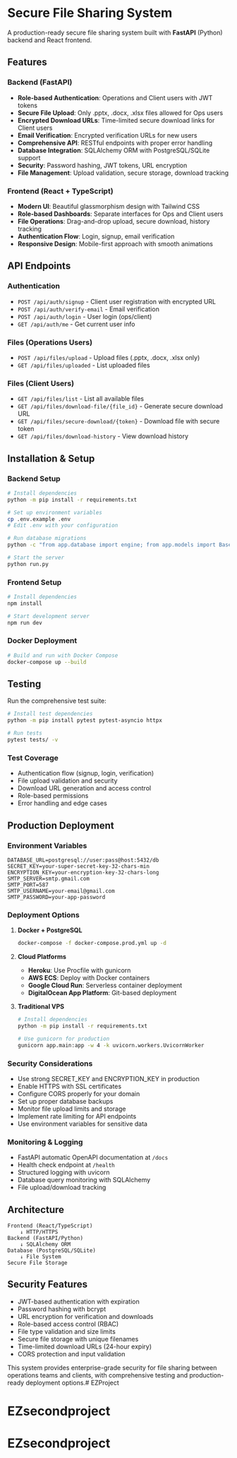# Secure File Sharing System

A production-ready secure file sharing system built with **FastAPI** (Python) backend and React frontend.

## Features

### Backend (FastAPI)
- **Role-based Authentication**: Operations and Client users with JWT tokens
- **Secure File Upload**: Only .pptx, .docx, .xlsx files allowed for Ops users
- **Encrypted Download URLs**: Time-limited secure download links for Client users
- **Email Verification**: Encrypted verification URLs for new users
- **Comprehensive API**: RESTful endpoints with proper error handling
- **Database Integration**: SQLAlchemy ORM with PostgreSQL/SQLite support
- **Security**: Password hashing, JWT tokens, URL encryption
- **File Management**: Upload validation, secure storage, download tracking

### Frontend (React + TypeScript)
- **Modern UI**: Beautiful glassmorphism design with Tailwind CSS
- **Role-based Dashboards**: Separate interfaces for Ops and Client users
- **File Operations**: Drag-and-drop upload, secure download, history tracking
- **Authentication Flow**: Login, signup, email verification
- **Responsive Design**: Mobile-first approach with smooth animations

## API Endpoints

### Authentication
- `POST /api/auth/signup` - Client user registration with encrypted URL
- `POST /api/auth/verify-email` - Email verification
- `POST /api/auth/login` - User login (ops/client)
- `GET /api/auth/me` - Get current user info

### Files (Operations Users)
- `POST /api/files/upload` - Upload files (.pptx, .docx, .xlsx only)
- `GET /api/files/uploaded` - List uploaded files

### Files (Client Users)
- `GET /api/files/list` - List all available files
- `GET /api/files/download-file/{file_id}` - Generate secure download URL
- `GET /api/files/secure-download/{token}` - Download file with secure token
- `GET /api/files/download-history` - View download history

## Installation & Setup

### Backend Setup
```bash
# Install dependencies
python -m pip install -r requirements.txt

# Set up environment variables
cp .env.example .env
# Edit .env with your configuration

# Run database migrations
python -c "from app.database import engine; from app.models import Base; Base.metadata.create_all(bind=engine)"

# Start the server
python run.py
```

### Frontend Setup
```bash
# Install dependencies
npm install

# Start development server
npm run dev
```

### Docker Deployment
```bash
# Build and run with Docker Compose
docker-compose up --build
```

## Testing

Run the comprehensive test suite:
```bash
# Install test dependencies
python -m pip install pytest pytest-asyncio httpx

# Run tests
pytest tests/ -v
```

### Test Coverage
- Authentication flow (signup, login, verification)
- File upload validation and security
- Download URL generation and access control
- Role-based permissions
- Error handling and edge cases

## Production Deployment

### Environment Variables
```env
DATABASE_URL=postgresql://user:pass@host:5432/db
SECRET_KEY=your-super-secret-key-32-chars-min
ENCRYPTION_KEY=your-encryption-key-32-chars-long
SMTP_SERVER=smtp.gmail.com
SMTP_PORT=587
SMTP_USERNAME=your-email@gmail.com
SMTP_PASSWORD=your-app-password
```

### Deployment Options

1. **Docker + PostgreSQL**
   ```bash
   docker-compose -f docker-compose.prod.yml up -d
   ```

2. **Cloud Platforms**
   - **Heroku**: Use Procfile with gunicorn
   - **AWS ECS**: Deploy with Docker containers
   - **Google Cloud Run**: Serverless container deployment
   - **DigitalOcean App Platform**: Git-based deployment

3. **Traditional VPS**
   ```bash
   # Install dependencies
   python -m pip install -r requirements.txt
   
   # Use gunicorn for production
   gunicorn app.main:app -w 4 -k uvicorn.workers.UvicornWorker
   ```

### Security Considerations
- Use strong SECRET_KEY and ENCRYPTION_KEY in production
- Enable HTTPS with SSL certificates
- Configure CORS properly for your domain
- Set up proper database backups
- Monitor file upload limits and storage
- Implement rate limiting for API endpoints
- Use environment variables for sensitive data

### Monitoring & Logging
- FastAPI automatic OpenAPI documentation at `/docs`
- Health check endpoint at `/health`
- Structured logging with uvicorn
- Database query monitoring with SQLAlchemy
- File upload/download tracking

## Architecture

```
Frontend (React/TypeScript)
    ↓ HTTP/HTTPS
Backend (FastAPI/Python)
    ↓ SQLAlchemy ORM
Database (PostgreSQL/SQLite)
    ↓ File System
Secure File Storage
```

## Security Features
- JWT-based authentication with expiration
- Password hashing with bcrypt
- URL encryption for verification and downloads
- Role-based access control (RBAC)
- File type validation and size limits
- Secure file storage with unique filenames
- Time-limited download URLs (24-hour expiry)
- CORS protection and input validation

This system provides enterprise-grade security for file sharing between operations teams and clients, with comprehensive testing and production-ready deployment options.# EZProject
# EZsecondproject
# EZsecondproject
